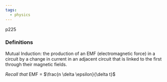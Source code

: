 ```yaml
---
tags:
  - physics
---
```


p225


### Definitions
Mutual Induction: the production of an EMF (electromagnetic force) in a circuit by a change in current in an adjacent circuit that is linked to the first through their magnetic fields. 


*Recall that*
EMF = $\frac{n \delta \epsilon}{\delta t}$

